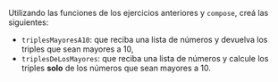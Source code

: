 Utilizando las funciones de los ejercicios anteriores y `compose`, creá las siguientes:

* `triplesMayoresA10`: que reciba una lista de números y devuelva los triples que sean mayores a 10,
* `triplesDeLosMayores`: que reciba una lista de números y calcule los triples **solo** de los números que sean mayores a 10.